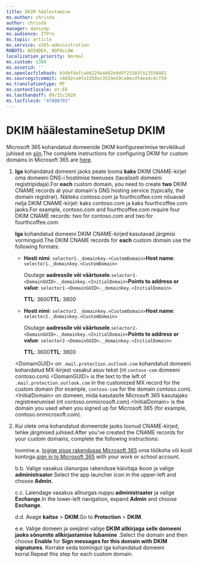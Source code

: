 ```yaml
---
title: DKIM häälestamine
ms.author: chrisda
author: chrisda
manager: dansimp
ms.audience: ITPro
ms.topic: article
ms.service: o365-administration
ROBOTS: NOINDEX, NOFOLLOW
localization_priority: Normal
ms.custom: 1388
ms.assetid: ''
ms.openlocfilehash: b34bfdafcab6229a4dd2e9d9f23103fa13556482
ms.sourcegitcommit: c6692ce0fa1358ec3529e59ca0ecdfdea4cdc759
ms.translationtype: MT
ms.contentlocale: et-EE
ms.lasthandoff: 09/15/2020
ms.locfileid: "47808703"
---
```

# <a name="setup-dkim"></a><span data-ttu-id="5170b-102">DKIM häälestamine</span><span class="sxs-lookup"><span data-stu-id="5170b-102">Setup DKIM</span></span>

<span data-ttu-id="5170b-103">Microsoft 365 kohandatud domeenide DKIM konfigureerimise terviklikud juhised on [siin](https://docs.microsoft.com/microsoft-365/security/office-365-security/use-dkim-to-validate-outbound-email#steps-you-need-to-do-to-manually-set-up-dkim).</span><span class="sxs-lookup"><span data-stu-id="5170b-103">The complete instructions for configuring DKIM for custom domains in Microsoft 365 are [here](https://docs.microsoft.com/microsoft-365/security/office-365-security/use-dkim-to-validate-outbound-email#steps-you-need-to-do-to-manually-set-up-dkim).</span></span>

1. <span data-ttu-id="5170b-104">**Iga** kohandatud domeeni jaoks peate looma **kaks** DKIM CNAME-kirjet oma domeeni DNS-i hostimise teenuses (tavaliselt domeeni registripidaja).</span><span class="sxs-lookup"><span data-stu-id="5170b-104">For **each** custom domain, you need to create **two** DKIM CNAME records at your domain's DNS hosting service (typically, the domain registrar).</span></span> <span data-ttu-id="5170b-105">Näiteks contoso.com ja fourthcoffee.com nõuavad nelja DKIM CNAME-kirjet: kaks contoso.com ja kaks fourthcoffee.com jaoks.</span><span class="sxs-lookup"><span data-stu-id="5170b-105">For example, contoso.com and fourthcoffee.com require four DKIM CNAME records: two for contoso.com and two for fourthcoffee.com.</span></span>

   <span data-ttu-id="5170b-106">**Iga** kohandatud domeeni DKIM CNAME-kirjed kasutavad järgmisi vorminguid.</span><span class="sxs-lookup"><span data-stu-id="5170b-106">The DKIM CNAME records for **each** custom domain use the following formats:</span></span>

   - <span data-ttu-id="5170b-107">**Hosti nimi**: `selector1._domainkey.<CustomDomain>`</span><span class="sxs-lookup"><span data-stu-id="5170b-107">**Host name**: `selector1._domainkey.<CustomDomain>`</span></span>

     <span data-ttu-id="5170b-108">Osutage **aadressile või väärtusele**.`selector1-<DomainGUID>._domainkey.<InitialDomain>`</span><span class="sxs-lookup"><span data-stu-id="5170b-108">**Points to address or value**: `selector1-<DomainGUID>._domainkey.<InitialDomain>`</span></span>

     <span data-ttu-id="5170b-109">**TTL**: 3600</span><span class="sxs-lookup"><span data-stu-id="5170b-109">**TTL**: 3600</span></span>

   - <span data-ttu-id="5170b-110">**Hosti nimi**: `selector2._domainkey.<CustomDomain>`</span><span class="sxs-lookup"><span data-stu-id="5170b-110">**Host name**: `selector2._domainkey.<CustomDomain>`</span></span>

     <span data-ttu-id="5170b-111">Osutage **aadressile või väärtusele**.`selector2-<DomainGUID>._domainkey.<InitialDomain>`</span><span class="sxs-lookup"><span data-stu-id="5170b-111">**Points to address or value**: `selector2-<DomainGUID>._domainkey.<InitialDomain>`</span></span>

     <span data-ttu-id="5170b-112">**TTL**: 3600</span><span class="sxs-lookup"><span data-stu-id="5170b-112">**TTL**: 3600</span></span>

   <span data-ttu-id="5170b-113">\<DomainGUID\> on `.mail.protection.outlook.com` kohandatud domeeni kohandatud MX-kirjest vasakul asuv tekst (nt `contoso-com` domeeni contoso.com).</span><span class="sxs-lookup"><span data-stu-id="5170b-113">\<DomainGUID\> is the text to the left of `.mail.protection.outlook.com` in the customized MX record for the custom domain (for example, `contoso-com` for the domain contoso.com).</span></span> <span data-ttu-id="5170b-114">\<InitialDomain\> on domeen, mida kasutasite Microsoft 365 kasutajaks registreerumisel (nt contoso.onmicrosoft.com).</span><span class="sxs-lookup"><span data-stu-id="5170b-114">\<InitialDomain\> is the domain you used when you signed up for Microsoft 365 (for example, contoso.onmicrosoft.com).</span></span>

2. <span data-ttu-id="5170b-115">Kui olete oma kohandatud domeenide jaoks loonud CNAME-kirjed, tehke järgmised juhised.</span><span class="sxs-lookup"><span data-stu-id="5170b-115">After you've created the CNAME records for your custom domains, complete the following instructions:</span></span>

   <span data-ttu-id="5170b-116">loomine.</span><span class="sxs-lookup"><span data-stu-id="5170b-116">a.</span></span> <span data-ttu-id="5170b-117">[logige sisse rakendusse Microsoft 365](https://support.office.microsoft.com/article/e9eb7d51-5430-4929-91ab-6157c5a050b4) oma töökoha või kooli kontoga.</span><span class="sxs-lookup"><span data-stu-id="5170b-117">[sign in to Microsoft 365](https://support.office.microsoft.com/article/e9eb7d51-5430-4929-91ab-6157c5a050b4) with your work or school account.</span></span>

   <span data-ttu-id="5170b-118">b.</span><span class="sxs-lookup"><span data-stu-id="5170b-118">b.</span></span> <span data-ttu-id="5170b-119">Valige vasakus ülanurgas rakenduse käivitaja ikoon ja valige **administraator**.</span><span class="sxs-lookup"><span data-stu-id="5170b-119">Select the app launcher icon in the upper-left and choose **Admin**.</span></span>

   <span data-ttu-id="5170b-120">c.</span><span class="sxs-lookup"><span data-stu-id="5170b-120">c.</span></span> <span data-ttu-id="5170b-121">Laiendage vasakus allnurgas nuppu **administraator** ja valige **Exchange**.</span><span class="sxs-lookup"><span data-stu-id="5170b-121">In the lower-left navigation, expand **Admin** and choose **Exchange**.</span></span>

   <span data-ttu-id="5170b-122">d.</span><span class="sxs-lookup"><span data-stu-id="5170b-122">d.</span></span> <span data-ttu-id="5170b-123">Avage **kaitse**  >  **DKIM**.</span><span class="sxs-lookup"><span data-stu-id="5170b-123">Go to **Protection** > **DKIM**.</span></span>

   <span data-ttu-id="5170b-124">e.</span><span class="sxs-lookup"><span data-stu-id="5170b-124">e.</span></span> <span data-ttu-id="5170b-125">Valige domeen ja seejärel valige **DKIM allkirjaga selle domeeni jaoks sõnumite allkirjastamise** **lubamine** .</span><span class="sxs-lookup"><span data-stu-id="5170b-125">Select the domain and then choose **Enable** for **Sign messages for this domain with DKIM signatures**.</span></span> <span data-ttu-id="5170b-126">Korrake seda toimingut iga kohandatud domeeni korral.</span><span class="sxs-lookup"><span data-stu-id="5170b-126">Repeat this step for each custom domain.</span></span>
